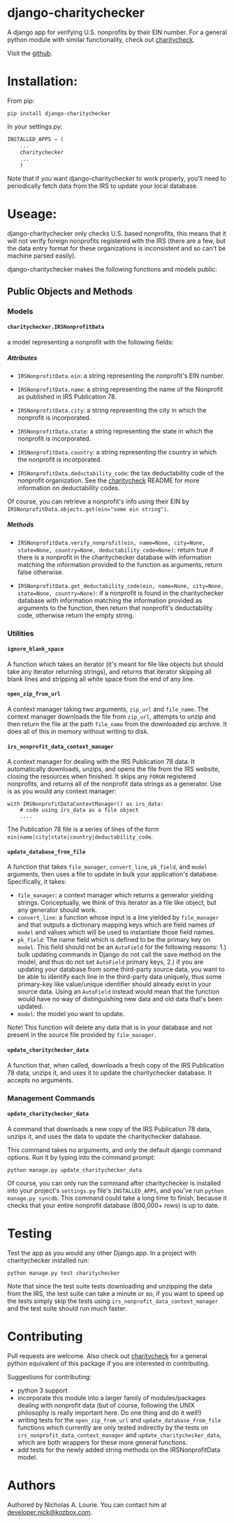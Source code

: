 django-charitychecker
=====================

A django app for verifying U.S. nonprofits by their EIN number. For a general python module with similar functionality, check out [charitycheck](https://github.com/nalourie/charitycheck). 

Visit the [github](https://github.com/nalourie/django-charitychecker). 

# Installation:

From pip:

```
pip install django-charitychecker
```

In your settings.py:

```python
INSTALLED_APPS = (
    ...
    charitychecker
    ...
    )
```

Note that if you want django-charitychecker to work properly, you'll need to periodically fetch data from the IRS to update your local database. 

# Useage:

django-charitychecker only checks U.S. based nonprofits, this means that it will not verify foreign nonprofits registered with the IRS (there are a few, but the data entry format for these organizations is inconsistent and so can't be machine parsed easily).

django-charitychecker makes the following functions and models public:

## Public Objects and Methods

### Models

#### ```charitychecker.IRSNonprofitData``` 

a model representing a nonprofit with the following fields:

##### Attributes

- ```IRSNonprofitData.ein```: a string representing the nonprofit's EIN number.

- ```IRSNonprofitData.name```: a string representing the name of the Nonprofit as published in IRS Publication 78.

- ```IRSNonprofitData.city```: a string representing the city in which the nonprofit is incorporated.

- ```IRSNonprofitData.state```: a string representing the state in which the nonprofit is incorporated.

- ```IRSNonprofitData.country```: a string representing the country in which the nonprofit is incorporated.

- ```IRSNonprofitData.deductability_code```: the tax deductability code of the nonprofit organization. See the [charitycheck](https://github.com/nalourie/charitycheck) README for more information on deductability codes.

Of course, you can retrieve a nonprofit's info using their EIN by ```IRSNonprofitData.objects.get(ein="some ein string")```.

##### Methods

- ```IRSNonprofitData.verify_nonprofit(ein, name=None, city=None, state=None, country=None, deductability_code=None)```: return true if there is a nonprofit in the charitychecker database with information matching the information provided to the function as arguments, return false otherwise.

- ```IRSNonprofitData.get_deductability_code(ein, name=None, city=None, state=None, country=None)```: if a nonprofit is found in the charitychecker database with information matching the information provided as arguments to the function, then return that nonprofit's deductability code, otherwise return the empty string.

### Utilities

#### ```ignore_blank_space```

A function which takes an iterator (it's meant for file like objects but should take any iterator returning strings), and returns that iterator skipping all blank lines and stripping all white space from the end of any line.

#### ```open_zip_from_url```

A context manager taking two arguments, ```zip_url``` and ```file_name```. The context manager downloads the file from ```zip_url```, attempts to unzip and then return the file at the path ```file_name``` from the downloaded zip archive. It does all of this in memory without writing to disk.

#### ```irs_nonprofit_data_context_manager```

A context manager for dealing with the IRS Publication 78 data. It automatically downloads, unzips, and opens the file from the IRS website, closing the resources when finished. It skips any ```FORGN``` registered nonprofits, and returns all of the nonprofit data strings as a generator. Use is as you would any context manager:

```
with IRSNonprofitDataContextManager() as irs_data:
    # code using irs_data as a file object
    .... 
```

The Publication 78 file is a series of lines of the form ```ein|name|city|state|country|deductability_code```.

#### ```update_database_from_file```

A function that takes ```file_manager```, ```convert_line```, ```pk_field```, and ```model``` arguments, then uses a file to update in bulk your application's database. Specifically, it takes:

- ```file_manager```: a context manager which returns a generator yielding strings. Conceptually, we think of this iterator as a file like object, but any generator should work.
- ```convert_line```: a function whose input is a line yielded by ```file_manager``` and that outputs a dictionary mapping keys which are field names of ```model``` and values which will be used to instantiate those field names.
- ```pk_field```: The name field which is defined to be the primary key on ```model```. This field should not be an ```AutoField``` for the following reasons: 1.) bulk updating commands in Django do not call the save method on the model, and thus do not set ```AutoField``` primary keys, 2.) if you are updating your database from some third-party source data, you want to be able to identify each line in the third-party data uniquely, thus some primary-key like value/unique identifier should already exist in your source data. Using an ```AutoField``` instead would mean that the function would have no way of distinguishing new data and old data that's been updated.
- ```model```: the model you want to update.

Note! This function will delete any data that is in your database and not present in the source file provided by ```file_manager```.

#### ```update_charitychecker_data```

A function that, when called, downloads a fresh copy of the IRS Publication 78 data, unzips it, and uses it to update the charitychecker database. It accepts no arguments.

### Management Commands

#### ```update_charitychecker_data```

A command that downloads a new copy of the IRS Publication 78 data, unzips it, and uses the data to update the charitychecker database.

This command takes no arguments, and only the default django command options. Run it by typing into the command prompt:

```python manage.py update_charitychecker_data```

Of course, you can only run the command after charitychecker is installed into your project's ```settings.py``` file's ```INSTALLED_APPS```, and you've run ```python manage.py syncdb```. This command could take a long time to finish, because it checks that your entire nonprofit database (800,000+ rows) is up to date.

# Testing

Test the app as you would any other Django app. In a project with charitychecker installed run:

```
python manage.py test charitychecker
```

Note that since the test suite tests downloading and unzipping the data from the IRS, the test suite can take a minute or so, if you want to speed up the tests simply skip the tests using ```irs_nonprofit_data_context_manager``` and the test suite should run much faster.

# Contributing 

Pull requests are welcome. Also check out [charitycheck](https://github.com/nalourie/charitycheck) for a general python equivalent of this package if you are interested in contributing.

Suggestions for contributing:
- python 3 support
- incorporate this module into a larger family of modules/packages dealing with nonprofit data (but of course, following the UNIX philosophy is really important here. Do one thing and do it well!)
- writing tests for the ```open_zip_from_url``` and ```update_database_from_file``` functions which currently are only tested indirectly by the tests on ```irs_nonprofit_data_context_manager``` and ```update_charitychecker_data```, which are both wrappers for these more general functions.
- add tests for the newly added string methods on the IRSNonprofitData model.

# Authors

Authored by Nicholas A. Lourie. You can contact him at developer.nick@kozbox.com.
